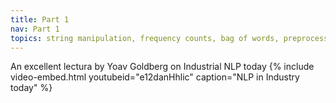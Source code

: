 ```yaml
---
title: Part 1
nav: Part 1
topics: string manipulation, frequency counts, bag of words, preprocessing
---
```


An excellent lectura by Yoav Goldberg on Industrial NLP today
{% include video-embed.html youtubeid="e12danHhlic" caption="NLP in Industry today" %}